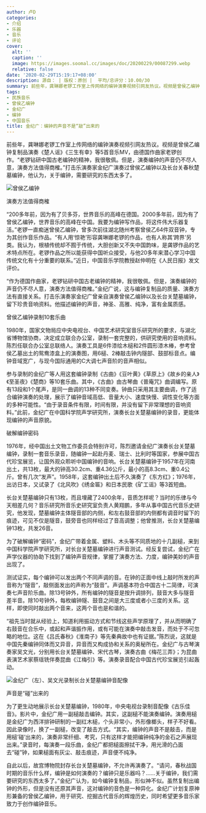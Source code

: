 ```yaml
---
author: 卢D
categories:
- 介绍
- 乐器
- 音乐
- 评论
cover:
  alt: ''
  caption: ''
  image: https://images.soomal.cc/images/doc/20200229/00087299.webp
  relative: false
date: '2020-02-29T15:19:17+08:00'
description: 源自： | 版权：原创 |  平均/总评分：10.00/30
summary: 前些年，龚琳娜老锣工作室上传网络的编钟演奏视频引网友热议。视频是曾侯乙编钟复制品演奏《楚人谣》《三生有幸》等5首音乐MV，由德国作曲家老锣创作。“老锣钻研中国古老编钟的精神，我很敬佩。但是，演奏编钟的声音仍不尽人意，演奏方法值得商榷。”
tags:
- 民族音乐
- 曾侯乙编钟
- 金纪广
- 编钟
- 中国音乐
title: 金纪广：编钟的声音不是“敲”出来的
---
```


前些年，龚琳娜老锣工作室上传网络的编钟演奏视频引网友热议。视频是曾侯乙编钟复制品演奏《楚人谣》《三生有幸》等5首音乐MV，由德国作曲家老锣创作。“老锣钻研中国古老编钟的精神，我很敬佩。但是，演奏编钟的声音仍不尽人意，演奏方法值得商榷。”打击乐演奏家金纪广演奏过曾侯乙编钟以及长台关春秋楚墓编钟，他认为，关于编钟，需要研究的东西太多了。

![曾侯乙编钟](https://images.soomal.cc/images/doc/20200229/00087298.webp)





演奏方法值得商榷

“200多年前，因为有了贝多芬，世界音乐的高峰在德国。2000多年前，因为有了曾侯乙编钟，世界音乐的高峰在中国。我要为编钟写作品，将这件伟大乐器复活。”老锣一直痴迷曾侯乙编钟，曾多次前往湖北随州考察曾侯乙64件双音钟，专为其创作音乐作品。“有人用‘惊艳’形容龚琳娜老锣的作品，也有人称其‘跨界’另类。我认为，根植传统却不囿于传统，大胆创新又不失中国韵味，是龚锣作品的艺术特点所在。老锣作品之所以能获得中国听众接受，与他20多年来潜心学习中国传统文化有十分重要的联系。”近日，中国音乐学院教授赵仲明在《人民日报》发文评价。

“作为德国作曲家，老锣钻研中国古老编钟的精神，我很敬佩。但是，演奏编钟的声音仍不尽人意，演奏方法值得商榷。”金纪广说，这与编钟复制品的质量、演奏方法有直接关系。打击乐演奏家金纪广曾亲自演奏曾侯乙编钟以及长台关楚墓编钟，留下珍贵音响资料。他描述编钟的声音，神圣、高雅、纯净，富有金属质感。

曾侯乙编钟录制10套乐曲

1980年，国家文物局应中央电视台、中国艺术研究室音乐研究所的要求，与湖北省博物馆协商，决定成立联合办公室，录制一套完整的，供研究使用的音响资料。陈烈任联合办公室总联络人。演奏工具是6件漆绘木槌和2件圆形漆木棒，参考曾侯乙墓出土的鸳鸯漆盒上的演奏图，用6槌、2棒敲击钟内隧部、鼓部标音点。编钟音域宽广，与现今国际通用的C大调七声音阶的音声相似。

参与录制的金纪广等人用这套编钟录制《古曲》《豆叶黄》《草原上》《故乡的亲人》《至圣夜》《楚商》等10套乐曲。其中，《古曲》由古琴曲《普庵咒》曲调编写。原有13段和1个尾声，是同一曲调的13种不同变奏。钟曲只采用其主要曲调，作了适合编钟演奏的处理，展示了编钟音域高低、音量大小、速度快慢、调性变化等方面的多种可能性。“由于录音条件有限，时间有限，并没有留下非常理想的音响资料。”此前，金纪广在中国科学院声学研究所，演奏长台关楚墓编钟的录音，更能体现编钟的声音原貌。

破解编钟密码

1976年，经中国出土文物工作委员会特别许可，陈烈邀请金纪广演奏长台关楚墓编钟，录制一套音乐录音，随编钟一起赴丹麦、瑞士、比利时等国家，参展中国古代珍宝展览，让国外观众聆听中国编钟的音响。长台关楚墓编钟于1957年在河南出土，共13枚，最大的钟高30.2cm、重4.36公斤，最小的高8.3cm、重0.4公斤。曾有几次“发声”。1958年，这套编钟出土后不久演奏了《东方红》；1976年，出访日本，又试录了《北风吹》《绣金匾》和日本民歌《矿工谣》等3首短曲。

长台关楚墓编钟只有13枚，而且埋藏了2400余年，音质怎样呢？当时的乐律与今天相差几何？音乐研究所音乐史研究室负责人黄翔鹏，多年从事中国古代音乐史研究，他发现，楚墓编钟主体隧音部的内侧，和左右鼓音部的内侧都有调音时留下的痕迹，可见不仅是隧音，鼓旁音也同样经过了音高调整；他曾推测，长台关楚墓编钟13枚，共发26音。

为了破解编钟“密码”，金纪广带着金属、塑料、木头等不同质地的十几副槌，来到中国科学院声学研究所，对长台关楚墓编钟进行声音测试。经反复尝试，金纪广在声学仪器的协助下找到了编钟声音规律，掌握了演奏方法、力度，编钟美妙的声音出现了。

测试证实，每个编钟可以发出两个不同声调的音。在钟的正面中线上敲时所发的声音称为“隧音”，敲侧面发出的声称为“鼓音”。声调基本符合中国古十二简律，可演奏七声音阶乐曲。除13号钟外，所有编钟的隧音是按升调排列，鼓音大多与隧音差半音。除10号钟外，每枚编钟隧、鼓音之间是大三度或者小三度的关系。这样，即使同时敲出两个音来，这两个音也是和谐的。

“祖先当时就从经验上，知道利用振动方式和节线这些声学原理了，并从而明确了右鼓音在合乐中，或起和声谐振作用，或有可能在演奏中敲击发音，而处于不可忽略的地位。这在《吕氏春秋》《淮南子》等先秦典故中也有证据。”陈烈说，这就是中国先秦编钟同体而又异音，异音而又构成协和关系的奥秘所在。金纪广与古琴演奏家吴文光，分别用长台关楚墓编钟、宋代古琴，演奏古曲《梅花三弄》；为昆曲表演艺术家蔡瑶铣伴奏昆曲《江梅引》等。演奏录音配合中国古代珍宝展览引起轰动。

![金纪广（左）、吴文光录制长台关楚墓编钟音配像](https://images.soomal.cc/images/doc/20200229/00087299.webp)





声音是“碰”出来的

为了更生动地展示长台关楚墓编钟，1980年，中央电视台录制音配像《古乐佳音》。影片中，金纪广用一副槌敲击编钟。其实，这副槌不能演奏编钟。演奏用槌是金纪广为西洋排钟研制的一副红木槌，个头非常小，外形像榔头，样子不好看。因此录像时，换了一副槌，改变了敲击方式。“其实，编钟的声音不是敲击，而是用槌’碰’出来的，演奏非常纤细、考究，只有这样才能把编钟纯净的金石之声展现出来。”录音时，每演奏一段乐曲，金纪广都把槌面擦拭干净，用光滑的凸面去“碰”钟，如果槌面有灰尘、敲击痕迹，声音便不纯净。

自此以后，故宫博物院封存长台关楚墓编钟，不允许再演奏了。“请问，春秋战国时期的音乐什么样，编钟是如何演奏的？编钟只是乐器吗？……关于编钟，我们需要研究的东西太多了。”金纪广认为，如今编钟复制品，形似神不似。虽然复制出编钟的外形，但是没有还原其声音，这对编钟的音色是一种异化。金纪广计划复原神形兼备的曾侯乙编钟，用于研究、挖掘古代音乐的辉煌历史，同时希望更多音乐家致力于创作编钟音乐。
